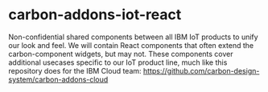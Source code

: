 # carbon-addons-iot-react
Non-confidential shared components between all IBM IoT products to unify our look and feel.  We will contain React components that often extend the carbon-component widgets, but may not.  These components cover additional usecases specific to our IoT product line, much like this repository does for the IBM Cloud team: https://github.com/carbon-design-system/carbon-addons-cloud

